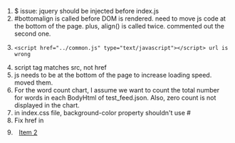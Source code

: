 1. $ issue: jquery should be injected before index.js
2. #bottomalign is called before DOM is rendered. need to move js code at the bottom of the page. plus, align() is called twice. commented out the second one.
3.     <script href="../common.js" type="text/javascript"></script> url is wrong
4. script tag matches src, not href
5. js needs to be at the bottom of the page to increase loading speed. moved them.
6. For the word count chart, I assume we want to count the total number for words in each BodyHtml of test_feed.json. Also, zero count is not displayed in the chart.
7. in index.css file, background-color property shouldn't use #
8. Fix href in   			<li class="li" style="padding: 10px;"><a href="#2">Item 2</a></li>

